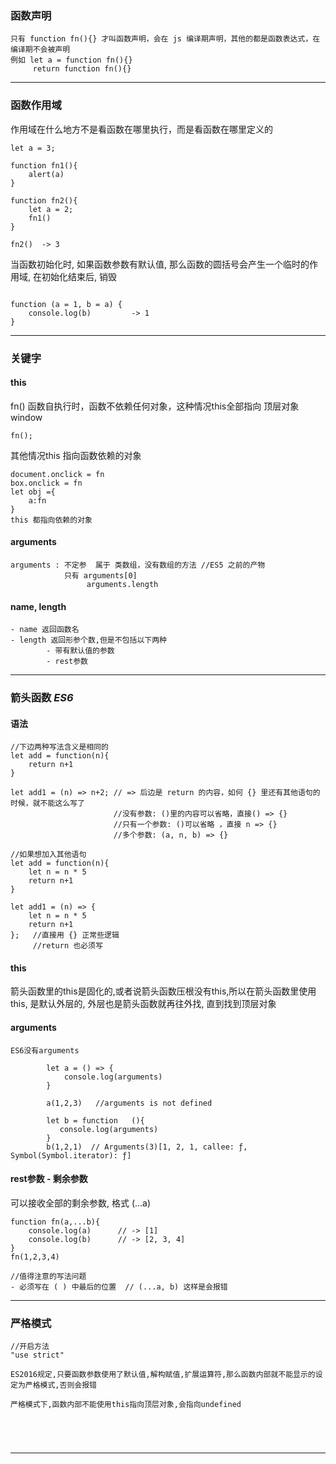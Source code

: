 ### 函数声明
    只有 function fn(){} 才叫函数声明，会在 js 编译期声明，其他的都是函数表达式，在编译期不会被声明
    例如 let a = function fn(){}
         return function fn(){}
---

### 函数作用域

作用域在什么地方不是看函数在哪里执行，而是看函数在哪里定义的

```
let a = 3; 

function fn1(){
    alert(a)
}

function fn2(){
    let a = 2;
    fn1()
}

fn2()  -> 3
```

当函数初始化时, 如果函数参数有默认值, 那么函数的圆括号会产生一个临时的作用域, 在初始化结束后, 销毁
```

function (a = 1, b = a) {
    console.log(b)         -> 1
}
```

---

### 关键字

#### this

fn() 函数自执行时，函数不依赖任何对象，这种情况this全部指向 顶层对象 window
```           
fn();
```

其他情况this 指向函数依赖的对象

```
document.onclick = fn
box.onclick = fn
let obj ={
    a:fn 
}
this 都指向依赖的对象
```
#### arguments
```
arguments : 不定参  属于 类数组，没有数组的方法 //ES5 之前的产物
            只有 arguments[0]
                 arguments.length
```
#### name, length 
```
- name 返回函数名 
- length 返回形参个数,但是不包括以下两种
        - 带有默认值的参数
        - rest参数

```
---

### 箭头函数   *ES6*
#### 语法
```
//下边两种写法含义是相同的
let add = function(n){
    return n+1
}

let add1 = (n) => n+2; // => 后边是 return 的内容，如何 {} 里还有其他语句的时候，就不能这么写了
                       //没有参数: ()里的内容可以省略，直接() => {}
                       //只有一个参数: ()可以省略 ，直接 n => {}
                       //多个参数: (a, n, b) => {}
```
```
//如果想加入其他语句
let add = function(n){
    let n = n * 5
    return n+1
}

let add1 = (n) => {
    let n = n * 5
    return n+1  
};   //直接用 {} 正常些逻辑
     //return 也必须写

```
#### this 
箭头函数里的this是固化的,或者说箭头函数压根没有this,所以在箭头函数里使用this, 是默认外层的, 外层也是箭头函数就再往外找, 直到找到顶层对象

#### arguments
    ES6没有arguments
```
        let a = () => {
            console.log(arguments)
        }

        a(1,2,3)   //arguments is not defined

        let b = function   (){
           console.log(arguments)
        }
        b(1,2,1)  // Arguments(3)[1, 2, 1, callee: ƒ, Symbol(Symbol.iterator): ƒ]
```
    
#### rest参数 - 剩余参数

可以接收全部的剩余参数, 格式 (...a)

```
function fn(a,...b){
    console.log(a)      // -> [1]
    console.log(b)      // -> [2, 3, 4]    
}
fn(1,2,3,4)

//值得注意的写法问题
- 必须写在 ( ) 中最后的位置  // (...a, b) 这样是会报错

```

    
    
    
    
    
    

---
### 严格模式
```
//开启方法
"use strict"

ES2016规定,只要函数参数使用了默认值,解构赋值,扩展运算符,那么函数内部就不能显示的设定为严格模式,否则会报错

严格模式下,函数内部不能使用this指向顶层对象,会指向undefined





```
---